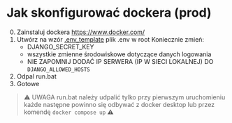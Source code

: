 # Jak skonfigurować dockera (prod)
0. Zainstaluj dockera https://www.docker.com/
1. Utwórz na wzór [.env_template](/.env_template) plik .env w root
   Koniecznie zmień:
   - DJANGO_SECRET_KEY
   - wszystkie zmienne środowiskowe dotyczące danych logowania
   - NIE ZAPOMNIJ DODAĆ IP SERWERA (IP W SIECI LOKALNEJ) DO `DJANGO_ALLOWED_HOSTS`
2. Odpal run.bat
3. Gotowe

> ⚠️ UWAGA run.bat należy udpalić tylko przy pierwszym uruchomieniu każde następne powinno się odbywać z docker desktop lub przez komendę `docker compose up` ⚠️